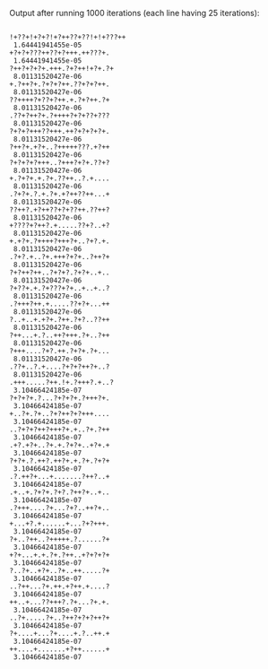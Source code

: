 Output after running 1000 iterations (each line having 25 iterations):
<pre>
<code>
!+??+!+?+?!+?++??+??!+!+???++
 1.64441941455e-05
+?+?+???++??+?+++.++???+.
 1.64441941455e-05
?++?+?+?+.+++.?+?++!+?+.?+
 8.01131520427e-06
+.?++?+.?+?+?++.??+?+?++.
 8.01131520427e-06
??++++?+??+?++.+.?+?++.?+
 8.01131520427e-06
.??+?++?+.?++++?+?+??+???
 8.01131520427e-06
?+?+?+++??+++.++?+?+?+?+.
 8.01131520427e-06
?++?+.+?+..?+++++???.+?++
 8.01131520427e-06
?+?+?+?+++..?+++?+?+.??+?
 8.01131520427e-06
+.?+?+.+.?+.??++..?.+....
 8.01131520427e-06
.?+?+.?.+.?+.+?++??++...+
 8.01131520427e-06
??++?.+?++??+?+??++.??++?
 8.01131520427e-06
+????+?++?.+.....??+?..+?
 8.01131520427e-06
+.+?+.?++++?+++?+..?+?.+.
 8.01131520427e-06
.?+?.+..?+.+++?+?+..?++?+
 8.01131520427e-06
?+?++?++..?+?+?.?+?+..+..
 8.01131520427e-06
?+??+.+.?+???+?+..+..+..?
 8.01131520427e-06
.?+++?++.+.....??+?+...++
 8.01131520427e-06
?..+..+.+?+.?++.?+?..??++
 8.01131520427e-06
?++...+.?..++?+++.?+..?++
 8.01131520427e-06
?+++....?+?.++.?+?+.?+...
 8.01131520427e-06
.??+..?.+....?+?+?++?+..?
 8.01131520427e-06
.+++.....?++.!+.?+++?.+..?
 3.10466424185e-07
?+?+?+.?...?+?+?+.?+++?+.
 3.10466424185e-07
+..?+.?+..?+?++?+?+++....
 3.10466424185e-07
..?+?+?++?+++?+.+..?+.?++
 3.10466424185e-07
.+?.+?+..?+.+.?+?+..+?+.+
 3.10466424185e-07
?+?+.?.++?.++?+.+.?+.?+?+
 3.10466424185e-07
.?.++?+...+.......?++?..+
 3.10466424185e-07
.+..+.?+?+.?+?.?++?+..+..
 3.10466424185e-07
.?+++....?+...?+?..++?+..
 3.10466424185e-07
+...+?.+......+...?+?+++.
 3.10466424185e-07
?+..?++..?+++++.?......?+
 3.10466424185e-07
+?+...+.+.?+.?++..+?+?+?+
 3.10466424185e-07
?..?+..+?+..?+..++.....?+
 3.10466424185e-07
..?++...?+.++.+?++.+....?
 3.10466424185e-07
++..+...??+++?.?+...?+.+.
 3.10466424185e-07
..?+.....?+..?++?+?+?++?+
 3.10466424185e-07
?+....+...?+....+.?..++.+
 3.10466424185e-07
++....+.......+?++......+
 3.10466424185e-07
 
 </code>
 
 </pre>
